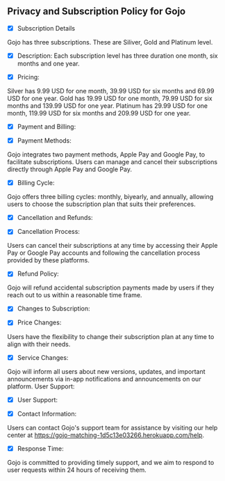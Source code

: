 ## Privacy and Subscription Policy for Gojo 
 - [x] Subscription Details

Gojo has three subscriptions. These are Siliver, Gold and Platinum level. 

 - [x]  Description: Each subscription level has three duration one month, six months and one year.

 - [x]  Pricing: 

Silver has 9.99 USD for one month, 39.99 USD for six months and 69.99 USD for one year.
Gold has 19.99 USD for one month, 79.99 USD for six months and 139.99 USD for one year.
Platinum has 29.99 USD for one month, 119.99 USD for six months and 209.99 USD for one year.

 - [x]  Payment and Billing:
   
 - [x] Payment Methods:

Gojo integrates two payment methods, Apple Pay and Google Pay, to facilitate subscriptions. Users can manage and cancel their subscriptions directly through Apple Pay and Google Pay.
 - [x]  Billing Cycle:

Gojo offers three billing cycles: monthly, biyearly, and annually, allowing users to choose the subscription plan that suits their preferences.
 - [x] Cancellation and Refunds:

 - [x] Cancellation Process:

Users can cancel their subscriptions at any time by accessing their Apple Pay or Google Pay accounts and following the cancellation process provided by these platforms.
 - [x] Refund Policy:

Gojo will refund accidental subscription payments made by users if they reach out to us within a reasonable time frame.
 - [x] Changes to Subscription:

 - [x]  Price Changes:

Users have the flexibility to change their subscription plan at any time to align with their needs.
 - [x] Service Changes:

Gojo will inform all users about new versions, updates, and important announcements via in-app notifications and announcements on our platform.
User Support:
 - [x]  User Support:

 - [x]  Contact Information:

Users can contact Gojo's support team for assistance by visiting our help center at https://gojo-matching-1d5c13e03266.herokuapp.com/help. 

 - [x]  Response Time:

Gojo is committed to providing timely support, and we aim to respond to user requests within 24 hours of receiving them.
